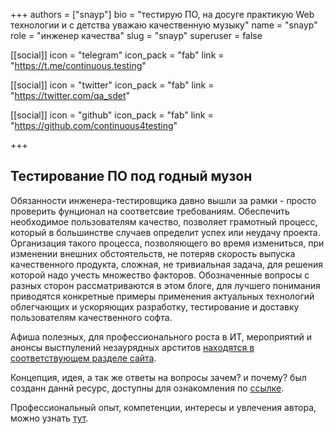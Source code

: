 +++
authors = ["snayp"]
bio = "тестирую ПО, на досуге практикую Web технологии и с детства уважаю качественную музыку"
name = "snayp"
role = "инженер качества"
slug = "snayp"
superuser = false

[[social]]
  icon = "telegram"
  icon_pack = "fab"
  link = "https://t.me/continuous.testing"

[[social]]
  icon = "twitter"
  icon_pack = "fab"
  link = "https://twitter.com/qa_sdet"

[[social]]
  icon = "github"
  icon_pack = "fab"
  link = "https://github.com/continuous4testing"

+++

## Тестирование ПО под годный музон

Обязанности инженера-тестировщика давно вышли за рамки - просто проверить фунционал на соответсвие требованиям. Обеспечить необходимое пользователям качество, позволяет грамотный процесс, который в большинстве случаев определит успех или неудачу проекта. Организация такого процесса, позволяющего во время измениться, при изменении внешних обстоятельств, не потеряв скорость выпуска качественного продукта, сложная, не тривиальная задача, для решения которой надо учесть множество факторов.  Обозначенные вопросы с разных сторон рассматриваются в этом блоге, для лучшего понимания приводятся конкретные примеры применения актуальных технологий облегчающих и ускоряющих разработку, тестирование и доставку пользователям качественного софта.

Афиша полезных, для профессионального роста в ИТ, мероприятий и анонсы выстпулений незаурядных арститов [находятся в соответствующем разделе сайта](/афиша/).

Концепция, идея, а так же ответы на вопросы зачем? и почему? был созданн даннй ресурс, доступны для ознакомления по [ссылке](/идея/).

Профессиональный опыт, компетенции, интересы и увлечения автора, можно узнать [тут](/автор/).
